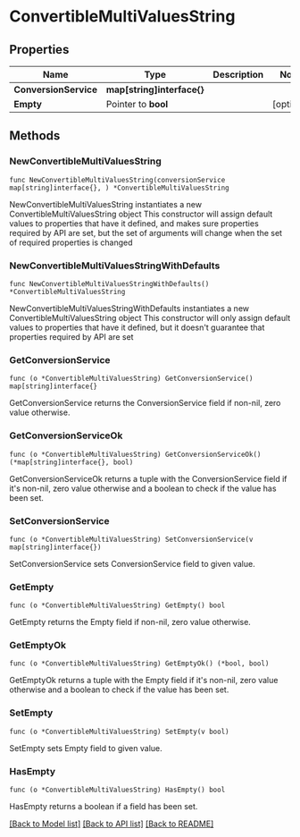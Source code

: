 # ConvertibleMultiValuesString

## Properties

Name | Type | Description | Notes
------------ | ------------- | ------------- | -------------
**ConversionService** | **map[string]interface{}** |  | 
**Empty** | Pointer to **bool** |  | [optional] 

## Methods

### NewConvertibleMultiValuesString

`func NewConvertibleMultiValuesString(conversionService map[string]interface{}, ) *ConvertibleMultiValuesString`

NewConvertibleMultiValuesString instantiates a new ConvertibleMultiValuesString object
This constructor will assign default values to properties that have it defined,
and makes sure properties required by API are set, but the set of arguments
will change when the set of required properties is changed

### NewConvertibleMultiValuesStringWithDefaults

`func NewConvertibleMultiValuesStringWithDefaults() *ConvertibleMultiValuesString`

NewConvertibleMultiValuesStringWithDefaults instantiates a new ConvertibleMultiValuesString object
This constructor will only assign default values to properties that have it defined,
but it doesn't guarantee that properties required by API are set

### GetConversionService

`func (o *ConvertibleMultiValuesString) GetConversionService() map[string]interface{}`

GetConversionService returns the ConversionService field if non-nil, zero value otherwise.

### GetConversionServiceOk

`func (o *ConvertibleMultiValuesString) GetConversionServiceOk() (*map[string]interface{}, bool)`

GetConversionServiceOk returns a tuple with the ConversionService field if it's non-nil, zero value otherwise
and a boolean to check if the value has been set.

### SetConversionService

`func (o *ConvertibleMultiValuesString) SetConversionService(v map[string]interface{})`

SetConversionService sets ConversionService field to given value.


### GetEmpty

`func (o *ConvertibleMultiValuesString) GetEmpty() bool`

GetEmpty returns the Empty field if non-nil, zero value otherwise.

### GetEmptyOk

`func (o *ConvertibleMultiValuesString) GetEmptyOk() (*bool, bool)`

GetEmptyOk returns a tuple with the Empty field if it's non-nil, zero value otherwise
and a boolean to check if the value has been set.

### SetEmpty

`func (o *ConvertibleMultiValuesString) SetEmpty(v bool)`

SetEmpty sets Empty field to given value.

### HasEmpty

`func (o *ConvertibleMultiValuesString) HasEmpty() bool`

HasEmpty returns a boolean if a field has been set.


[[Back to Model list]](../README.md#documentation-for-models) [[Back to API list]](../README.md#documentation-for-api-endpoints) [[Back to README]](../README.md)


